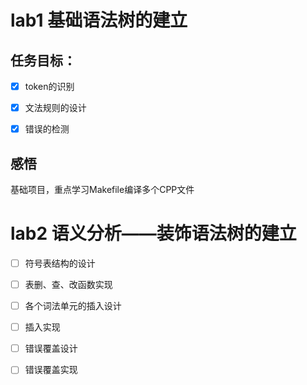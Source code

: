 # lab1 基础语法树的建立

## 任务目标：

* [X] token的识别
* [X] 文法规则的设计
* [X] 错误的检测




## 感悟

基础项目，重点学习Makefile编译多个CPP文件


# lab2 语义分析——装饰语法树的建立

* [ ] 符号表结构的设计
* [ ] 表删、查、改函数实现
* [ ] 各个词法单元的插入设计
* [ ] 插入实现
* [ ] 错误覆盖设计
* [ ] 错误覆盖实现


